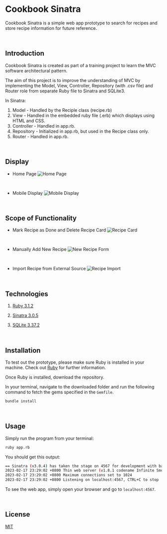 # Cookbook Sinatra

Cookbook Sinatra is a simple web app prototype to search for recipes and store recipe information for future reference.

<br>

## Introduction

Cookbook Sinatra is created as part of a training project to learn the MVC software architectural pattern.

The aim of this project is to improve the understanding of MVC by implementing the Model, View, Controller, Repository (with .csv file) and Router role from separate Ruby file to Sinatra and SQLite3.

In Sinatra:

1. Model - Handled by the Reciple class (recipe.rb) 
2. View - Handled in the embedded ruby file (.erb) which displays using HTML and CSS.
3. Controller - Handled in app.rb.
4. Repository - Initialized in app.rb, but used in the Recipe class only.
5. Router - Handled in app.rb.

<br>

## Display

- Home Page
![Home Page]("https://github.com/cheehwatang/cookbook-sinatra/blob/main/images/home_page.png")

<br>

- Mobile Display
![Mobile Display]("https://github.com/cheehwatang/cookbook-sinatra/blob/main/images/mobile_display.png")

<br>

## Scope of Functionality

- Mark Recipe as Done and Delete Recipe Card
![Recipe Card]("https://github.com/cheehwatang/cookbook-sinatra/blob/main/images/recipe_cards.png")

<br>

- Manually Add New Recipe
![New Recipe Form]("https://github.com/cheehwatang/cookbook-sinatra/blob/main/images/new_recipe_form.png")

<br>

- Import Recipe from External Source
![Recipe Import]("https://github.com/cheehwatang/cookbook-sinatra/blob/main/images/recipe_imports.png")

<br>

## Technologies

1. [Ruby 3.1.2](https://www.ruby-lang.org/en/news/2022/04/12/ruby-3-1-2-released/)

2. [Sinatra 3.0.5](https://github.com/sinatra/sinatra)

3. [SQLite 3.37.2](https://www.sqlite.org/index.html)

<br>

## Installation

To test out the prototype, please make sure Ruby is installed in your machine.
Check out [Ruby](https://www.ruby-lang.org/en/documentation/installation/#rubyinstaller) for further information.

Once Ruby is installed, download the repository.

In your terminal, navigate to the downloaded folder and run the following command to fetch the gems specified in the ```Gemfile```.

```bash
bundle install
```

<br>

## Usage

Simply run the program from your terminal:

```bash
ruby app.rb
```

You should get this output:
```bash
== Sinatra (v3.0.4) has taken the stage on 4567 for development with backup from Thin
2023-02-17 23:29:02 +0800 Thin web server (v1.8.1 codename Infinite Smoothie)
2023-02-17 23:29:02 +0800 Maximum connections set to 1024
2023-02-17 23:29:02 +0800 Listening on localhost:4567, CTRL+C to stop
```

To see the web app, simply open your browser and go to ```localhost:4567```.

<br>

## License

[MIT](https://github.com/cheehwatang/cookbook-sinatra/blob/master/LICENSE.md)
